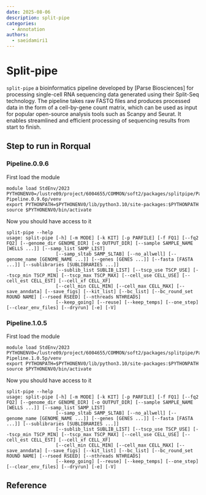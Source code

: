 ```yaml
---
date: 2025-08-06
description: split‑pipe
categories:
  - Annotation
authors:
  - saeidamiri1
---
```


# Split‑pipe
`split-pipe` a bioinformatics pipeline developed by [Parse Biosciences] for processing single-cell RNA sequencing data generated using their Split-Seq technology. The pipeline takes raw FASTQ files and produces processed data in the form of a cell-by-gene count matrix, which can be used as input for popular open-source analysis tools such as Scanpy and Seurat. It enables streamlined and efficient processing of sequencing results from start to finish.

<!-- more -->

## Step to run in Rorqual
###  Pipeline.0.9.6

First load the module

```
module load StdEnv/2023
PYTHONENV0=/lustre09/project/6004655/COMMON/soft2/packages/splitpipe/ParseBiosciences-Pipeline.0.9.6p/venv
export PYTHONPATH=$PYTHONENV0/lib/python3.10/site-packages:$PYTHONPATH
source $PYTHONENV0/bin/activate
```

Now you should have access to it 
```
split-pipe --help
usage: split-pipe [-h] [-m MODE] [-k KIT] [-p PARFILE] [-f FQ1] [--fq2 FQ2] [--genome_dir GENOME_DIR] [-o OUTPUT_DIR] [--sample SAMPLE_NAME [WELLS ...]] [--samp_list SAMP_LIST]
                  [--samp_sltab SAMP_SLTAB] [--no_allwell] [--genome_name [GENOME_NAME ...]] [--genes [GENES ...]] [--fasta [FASTA ...]] [--sublibraries [SUBLIBRARIES ...]]
                  [--sublib_list SUBLIB_LIST] [--tscp_use TSCP_USE] [--tscp_min TSCP_MIN] [--tscp_max TSCP_MAX] [--cell_use CELL_USE] [--cell_est CELL_EST] [--cell_xf CELL_XF]
                  [--cell_min CELL_MIN] [--cell_max CELL_MAX] [--save_anndata] [--save_figs] [--kit_list] [--bc_list] [--bc_round_set ROUND NAME] [--rseed RSEED] [--nthreads NTHREADS]
                  [--keep_going] [--reuse] [--keep_temps] [--one_step] [--clear_env_files] [--dryrun] [-e] [-V]
```

###  Pipeline.1.0.5
First load the module

```
module load StdEnv/2023
PYTHONENV0=/lustre09/project/6004655/COMMON/soft2/packages/splitpipe/ParseBiosciences-Pipeline.1.0.5p/venv
export PYTHONPATH=$PYTHONENV0/lib/python3.10/site-packages:$PYTHONPATH
source $PYTHONENV0/bin/activate
```

Now you should have access to it 
```
split-pipe --help
usage: split-pipe [-h] [-m MODE] [-k KIT] [-p PARFILE] [-f FQ1] [--fq2 FQ2] [--genome_dir GENOME_DIR] [-o OUTPUT_DIR] [--sample SAMPLE_NAME [WELLS ...]] [--samp_list SAMP_LIST]
                  [--samp_sltab SAMP_SLTAB] [--no_allwell] [--genome_name [GENOME_NAME ...]] [--genes [GENES ...]] [--fasta [FASTA ...]] [--sublibraries [SUBLIBRARIES ...]]
                  [--sublib_list SUBLIB_LIST] [--tscp_use TSCP_USE] [--tscp_min TSCP_MIN] [--tscp_max TSCP_MAX] [--cell_use CELL_USE] [--cell_est CELL_EST] [--cell_xf CELL_XF]
                  [--cell_min CELL_MIN] [--cell_max CELL_MAX] [--save_anndata] [--save_figs] [--kit_list] [--bc_list] [--bc_round_set ROUND NAME] [--rseed RSEED] [--nthreads NTHREADS]
                  [--keep_going] [--reuse] [--keep_temps] [--one_step] [--clear_env_files] [--dryrun] [-e] [-V]
```
## Reference

